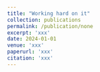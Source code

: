 ```yaml
---
title: "Working hard on it"
collection: publications
permalink: /publication/none
excerpt: 'xxx'
date: 2024-01-01
venue: 'xxx'
paperurl: 'xxx'
citation: 'xxx'
---
```


